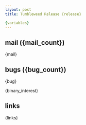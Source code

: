 ```yaml
---
layout: post
title: Tumbleweed Release {release}

{variables}
---
```


## mail ({mail_count})

{mail}

## bugs ({bug_count})

<!--more-->

{bug}

{binary_interest}

## links

{links}
